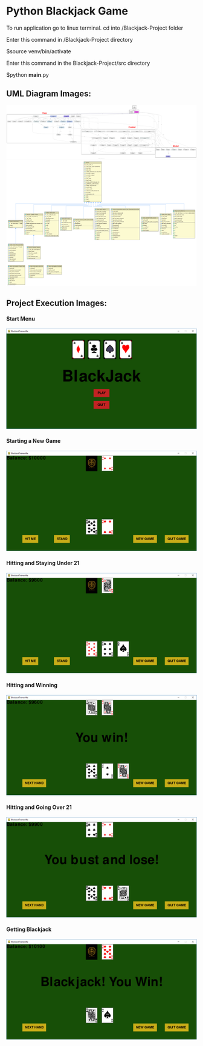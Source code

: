 # Python Blackjack Game

To run application go to linux terminal.
cd into /Blackjack-Project folder

Enter this command in /Blackjack-Project directory

$source venv/bin/activate

Enter this command in the Blackjack-Project/src directory

$python __main__.py

## UML Diagram Images:
![Image of Call Diagram](https://github.com/CS4398-SM-Group2/Blackjack-Project/blob/feature/doc/UML_Call_Diagram.png)
![Image of Class Diagram](https://github.com/CS4398-SM-Group2/Blackjack-Project/blob/feature/doc/Blackjack_Classes.png)

## Project Execution Images:
#### Start Menu
![Image of Starting Menu](https://github.com/CS4398-SM-Group2/Blackjack-Project/blob/feature/doc/execution_images/Starting_menu.PNG)
#### Starting a New Game
![Image of Starting Game](https://github.com/CS4398-SM-Group2/Blackjack-Project/blob/feature/doc/execution_images/Start_game.PNG)
#### Hitting and Staying Under 21
![Image of Hitting and Drawing](https://github.com/CS4398-SM-Group2/Blackjack-Project/blob/feature/doc/execution_images/Hit_and_draw.PNG)
#### Hitting and Winning
![Image of Hitting and Winning](https://github.com/CS4398-SM-Group2/Blackjack-Project/blob/feature/doc/execution_images/Hit_and_win.PNG)
#### Hitting and Going Over 21
![Image of Hitting and Losing](https://github.com/CS4398-SM-Group2/Blackjack-Project/blob/feature/doc/execution_images/Hit_and_lose.PNG)
#### Getting Blackjack
![Image of Getting Blackjack](https://github.com/CS4398-SM-Group2/Blackjack-Project/blob/feature/doc/execution_images/Blackjack.PNG)
